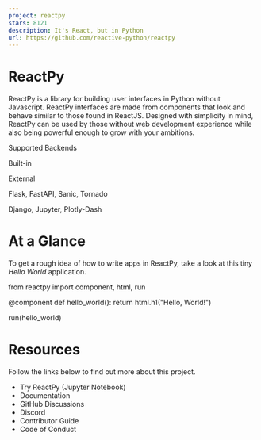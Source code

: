 ```yaml
---
project: reactpy
stars: 8121
description: It's React, but in Python
url: https://github.com/reactive-python/reactpy
---
```


ReactPy
=======

ReactPy is a library for building user interfaces in Python without Javascript. ReactPy interfaces are made from components that look and behave similar to those found in ReactJS. Designed with simplicity in mind, ReactPy can be used by those without web development experience while also being powerful enough to grow with your ambitions.

Supported Backends

Built-in

External

Flask, FastAPI, Sanic, Tornado

Django, Jupyter, Plotly-Dash

At a Glance
===========

To get a rough idea of how to write apps in ReactPy, take a look at this tiny _Hello World_ application.

from reactpy import component, html, run

@component
def hello\_world():
    return html.h1("Hello, World!")

run(hello\_world)

Resources
=========

Follow the links below to find out more about this project.

-   Try ReactPy (Jupyter Notebook)
-   Documentation
-   GitHub Discussions
-   Discord
-   Contributor Guide
-   Code of Conduct
